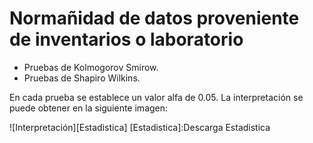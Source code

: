 # Normañidad de datos proveniente de inventarios o laboratorio

+ Pruebas de Kolmogorov Smirow.
+ Pruebas de Shapiro Wilkins.

En cada prueba se establece un valor alfa de 0.05.
La interpretación se puede obtener en la siguiente imagen:



![Interpretación][Estadistica]
[Estadistica]:Descarga Estadistica
